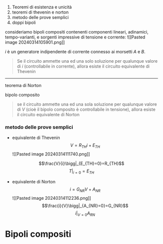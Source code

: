 1. Teoremi di esistenza e unicità
2. teoremi di thevenin e norton
3. metodo delle prove semplici
4. doppi bipoli

consideriamo bipoli compositi contenenti componenti lineari, adinamici, tempo-varianti, e sorgenti impressive di tensione e corrente:
![[Pasted image 20240314105901.png]]

$i$ è un generatore indipendente di corrente connesso ai morsetti $A$ e $B$.

>Se il circuito ammette una ed una solo soluzione per qualunque valore di $i$ (controllabile in corrente), allora esiste il circuito equivalente di Thevenin

---

teorema di Norton

bipolo composito

>se il circuito ammette una ed una sola soluzione per qualunque valore di $V$ (cioè il bipolo composito è controllabile in tensione), allora esiste il circuito equivalente di Norton

### metodo delle prove semplici

- equivalente di Thevenin
$$V=R_{TH}i+E_{TH}$$
![[Pasted image 20240314111740.png]]

$$\frac{V}{i}\bigg|_{E_{TH}=0}=R_{TH}$$
$$T\bigg|_{i=0}=E_{TH}$$
- equivalente di Norton
$$i=G_{NR}V+A_{NR}$$
![[Pasted image 20240314112236.png]]
$$\frac{i}{V}\bigg|_{A_{NR}=0}=G_{NR}$$
$$i\bigg|_{V=0}A_{RN}$$
#  Bipoli compositi

